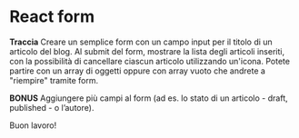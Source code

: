 # React form
**Traccia**
Creare un semplice form con un campo input per il titolo di un articolo del blog.
Al submit del form, mostrare la lista degli articoli inseriti, con la possibilità di cancellare ciascun articolo utilizzando un'icona.
Potete partire con un array di oggetti oppure con array vuoto che andrete a "riempire" tramite form.

**BONUS**
Aggiungere più campi al form (ad es. lo stato di un articolo - draft, published - o l’autore).

Buon lavoro!